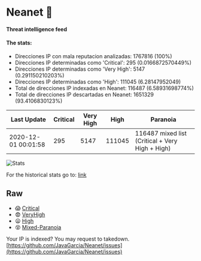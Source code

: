 # Neanet :hocho:
#### Threat intelligence feed
#### The stats:

- Direcciones IP con mala reputacion analizadas: 1767816 (100%)
- Direcciones IP determinadas como 'Critical':  295 (0.0166872570449%)
- Direcciones IP determinadas como 'Very High':  5147 (0.291150210203%)
- Direcciones IP determinadas como 'High':  111045 (6.28147952049)
- Total de direcciones IP indexadas en Neanet:  116487 (6.58931698774%)
- Total de direcciones IP descartadas en Neanet:  1651329 (93.4106830123%)

| Last Update | Critical | Very High | High | Paranoia |
| --- | --- | --- | --- | --- |
| 2020-12-01 00:01:58 | 295 | 5147 | 111045 | 116487 mixed list (Critical + Very High + High)|

![Stats](https://docs.google.com/spreadsheets/d/e/2PACX-1vSnaNMIXVabIpDJjufMlzH7poXnshF3mgd8Is1g9ytUEzVsP5my4Trn8f-xkoLLQ38xpL3HtmUexLo6/pubchart?oid=501124687&format=image)

For the historical stats go to: [link](/stats.csv)
## Raw
- :scream: [Critical](https://raw.githubusercontent.com/JavaGarcia/Neanet/master/blacklists/neanet_critical.txt)
- :fearful: [VeryHigh](https://raw.githubusercontent.com/JavaGarcia/Neanet/master/blacklists/neanet_veryHigh.txtt)
- :frowning: [High](https://raw.githubusercontent.com/JavaGarcia/Neanet/master/blacklists/neanet_high.txt)
- :dizzy_face: [Mixed-Paranoia](https://raw.githubusercontent.com/JavaGarcia/Neanet/master/blacklists/neanet_all.txt)


Your IP is indexed? You may request to takedown. [https://github.com/JavaGarcia/Neanet/issues](https://github.com/JavaGarcia/Neanet/issues)














































































































































































































































































































































































































































































































































































































































































































































































































































































































































































































































































































































































































































































































































































































































































































































































































































































































































































































































































































































































































































































































































































































































































































































































































































































































































































































